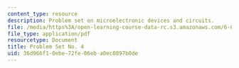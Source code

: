 ```yaml
---
content_type: resource
description: Problem set on microelectronic devices and circuits.
file: /media/https%3A/open-learning-course-data-rc.s3.amazonaws.com/6-012-microelectronic-devices-and-circuits-fall-2009/36d966f10ebe72fe06eba0ec0897b0de_MIT6_012F09_assn04.pdf
file_type: application/pdf
resourcetype: Document
title: Problem Set No. 4
uid: 36d966f1-0ebe-72fe-06eb-a0ec0897b0de
---
```

